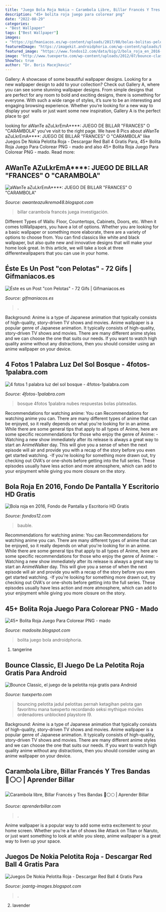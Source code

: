 ```yaml
---
title: "Juego Bola Roja Nokia ~ Carambola Libre, Billar Francés Y Tres Bandas 🔴⚪🌕"
description: "45+ bolita roja juego para colorear png"
date: "2022-08-29"
categories:
- "Best Wallpaper"
tags: ["Best Wallpaper"]
images:
- "https://gifmaniacos.es/wp-content/uploads/2017/08/bolas-bolitas-pelotas-pelotitas-gifmaniacos.es-15.gif"
featuredImage: "https://imagekit.androidphoria.com/wp-content/uploads/bola-roja.png"
featured_image: "https://www.fondos12.com/data/big/2/bola_roja_en_2016-51779-2880x1800__wallpaper_480x300.jpg"
image: "http://www.tuexperto.com/wp-content/uploads/2012/07/bounce-classic1.jpg"
ShowToc: true
author: "Dr. Boris Macejkovic"
---
```



Gallery: A showcase of some beautiful wallpaper designs.
Looking for a new wallpaper design to add to your collection? Check out Gallery A, where you can see some stunning wallpaper designs. From simple designs that are perfect for any room to bold and exciting designs, there is something for everyone. With such a wide range of styles, it’s sure to be an interesting and engaging browsing experience. Whether you’re looking for a new way to display your walls or just want some new inspiration, Gallery A is the perfect place to go!
		
		
		
		
		
		
		
	

		
looking for aWanTe aZuLkrEmA****: JUEGO DE BILLAR &quot;FRANCES&quot; O &quot;CARAMBOLA&quot; you've visit to the right page. We have 8 Pics about aWanTe aZuLkrEmA****: JUEGO DE BILLAR &quot;FRANCES&quot; O &quot;CARAMBOLA&quot; like Juegos De Nokia Pelotita Roja - Descargar Red Ball 4 Gratis Para, 45+ Bolita Roja Juego Para Colorear PNG - mado and also 45+ Bolita Roja Juego Para Colorear PNG - mado. Read more:
		
    
## AWanTe AZuLkrEmA****: JUEGO DE BILLAR &quot;FRANCES&quot; O &quot;CARAMBOLA&quot;

<img loading=lazy src="http://1.bp.blogspot.com/_An5J_tIc-CY/TAWcp0gOMXI/AAAAAAAAABg/meJIfM3szY0/w1200-h630-p-k-nu/juego-billar.jpg" onerror="this.onerror=null;this.src='https://tse3.mm.bing.net/th?id=OIP.8q1KQgm9T46_PGfrtZ_kQwAAAA&amp;pid=15.1';" alt="aWanTe aZuLkrEmA****: JUEGO DE BILLAR &quot;FRANCES&quot; O &quot;CARAMBOLA&quot;">

_Source: awanteazulkrema48.blogspot.com_

>billar carambola francés juega investigación. 

	

Different Types of Walls: Floor, Countertops, Cabinets, Doors, etc.
When it comes toWallpapers, you have a lot of options. Whether you are looking for a basic wallpaper or something more elaborate, there are a variety of options to choose from. You can find classics like white and black wallpaper, but also quite new and innovative designs that will make your home look great. In this article, we will take a look at three differentwallpapers that you can use in your home.

    
## Éste Es Un Post &quot;con Pelotas&quot; - 72 Gifs | Gifmaniacos.es

<img loading=lazy src="https://gifmaniacos.es/wp-content/uploads/2017/08/bolas-bolitas-pelotas-pelotitas-gifmaniacos.es-15.gif" onerror="this.onerror=null;this.src='https://tse4.mm.bing.net/th?id=OIP.UEhYHfRNZ_EYlLcyBbBUowAAAA&amp;pid=15.1';" alt="Éste es un Post &quot;con Pelotas&quot; - 72 Gifs | Gifmaniacos.es">

_Source: gifmaniacos.es_

>. 

	

Background: Anime is a type of Japanese animation that typically consists of high-quality, story-driven TV shows and movies.
Anime wallpaper is a popular genre of Japanese animation. It typically consists of high-quality, story-driven TV shows and movies. There are many different anime styles and we can choose the one that suits our needs. If you want to watch high quality anime without any distractions, then you should consider using an anime wallpaper on your device.

    
## 4 Fotos 1 Palabra Luz Del Sol Bosque - 4fotos-1palabra.com

<img loading=lazy src="https://4fotos-1palabra.com/wp-content/uploads/2014/07/4-Fotos-1-palabra-centro.png" onerror="this.onerror=null;this.src='https://tse4.mm.bing.net/th?id=OIP.MBXkrzRaGTRHDGQE58IygQAAAA&amp;pid=15.1';" alt="4 fotos 1 palabra luz del sol bosque - 4fotos-1palabra.com">

_Source: 4fotos-1palabra.com_

>bosque 4fotos 1palabra nubes respuestas bolas plateadas. 

	

Recommendations for watching anime: You can
Recommendations for watching anime you can. There are many different types of anime that can be enjoyed, so it really depends on what you're looking for in an anime. While there are some general tips that apply to all types of Anime, here are some specific recommendations for those who enjoy the genre of Anime: 
-Watching a new show immediately after its release is always a great way to start an AnimeWalker day. This will give you a sense of when the next episode will air and provide you with a recap of the story before you even get started watching. 
-If you're looking for something more drawn out, try checking out OVA's or one-shots before getting into the full series. These episodes usually have less action and more atmosphere, which can add to your enjoyment while giving you more closure on the story.

    
## Bola Roja En 2016, Fondo De Pantalla Y Escritorio HD Gratis

<img loading=lazy src="https://www.fondos12.com/data/big/2/bola_roja_en_2016-51779-2880x1800__wallpaper_480x300.jpg" onerror="this.onerror=null;this.src='https://tse4.mm.bing.net/th?id=OIP.MYdbw_VAus-LJ5HyeNbaQgHaEo&amp;pid=15.1';" alt="Bola roja en 2016, Fondo de Pantalla y Escritorio HD Gratis">

_Source: fondos12.com_

>bauble. 

	

Recommendations for watching anime: You can
Recommendations for watching anime you can. There are many different types of anime that can be enjoyed, so it really depends on what you're looking for in an anime. While there are some general tips that apply to all types of Anime, here are some specific recommendations for those who enjoy the genre of Anime: 
-Watching a new show immediately after its release is always a great way to start an AnimeWalker day. This will give you a sense of when the next episode will air and provide you with a recap of the story before you even get started watching. 
-If you're looking for something more drawn out, try checking out OVA's or one-shots before getting into the full series. These episodes usually have less action and more atmosphere, which can add to your enjoyment while giving you more closure on the story.

    
## 45+ Bolita Roja Juego Para Colorear PNG - Mado

<img loading=lazy src="https://imagekit.androidphoria.com/wp-content/uploads/bola-roja.png" onerror="this.onerror=null;this.src='https://tse3.mm.bing.net/th?id=OIP.yBn3qDJHPta6Ppvo3Jvf-wHaER&amp;pid=15.1';" alt="45+ Bolita Roja Juego Para Colorear PNG - mado">

_Source: madosite.blogspot.com_

>bolita juego bola androidphoria. 

	

1. tangerine 

    
## Bounce Classic, El Juego De La Pelotita Roja Gratis Para Android

<img loading=lazy src="http://www.tuexperto.com/wp-content/uploads/2012/07/bounce-classic1.jpg" onerror="this.onerror=null;this.src='https://tse4.mm.bing.net/th?id=OIP.0ngidbDlB3DDZrvaT21i7AHaEc&amp;pid=15.1';" alt="Bounce Classic, el juego de la pelotita roja gratis para Android">

_Source: tuexperto.com_

>bouncing pelotita jadul pelotitas pernah ketagihan pelota gan favoritmu mana tuexperto recordando seksi mythique móviles ordenadores unblocked playstore l9. 

	

Background: Anime is a type of Japanese animation that typically consists of high-quality, story-driven TV shows and movies.
Anime wallpaper is a popular genre of Japanese animation. It typically consists of high-quality, story-driven TV shows and movies. There are many different anime styles and we can choose the one that suits our needs. If you want to watch high quality anime without any distractions, then you should consider using an anime wallpaper on your device.

    
## Carambola Libre, Billar Francés Y Tres Bandas 🔴⚪🌕 | Aprender Billar

<img loading=lazy src="http://aprenderbillar.com/wp-content/uploads/2015/12/Cinco-Quillas-1024x683.jpg" onerror="this.onerror=null;this.src='https://tse4.mm.bing.net/th?id=OIP.z8MMYhJ2B0XXHi7BTPcnggHaE8&amp;pid=15.1';" alt="Carambola libre, Billar Francés y Tres Bandas 🔴⚪🌕 | Aprender Billar">

_Source: aprenderbillar.com_

>. 

	

Anime wallpaper is a popular way to add some extra excitement to your home screen. Whether you’re a fan of shows like Attack on Titan or Naruto, or just want something to look at while you sleep, anime wallpaper is a great way to liven up your space.

    
## Juegos De Nokia Pelotita Roja - Descargar Red Ball 4 Gratis Para

<img loading=lazy src="https://image.winudf.com/v2/image/Y29tLmFkdmVudHVyZS5iYWxsLnJlZC5lc2NhcGUub2JzdGFjbGVzX3NjcmVlbl8xXzE1MDUxMzgwNDNfMDc0/screen-1.jpg?fakeurl=1&amp;type=.jpg" onerror="this.onerror=null;this.src='https://tse3.mm.bing.net/th?id=OIP.wjpVqPR1K1EF-DaNXK1VjAHaEK&amp;pid=15.1';" alt="Juegos De Nokia Pelotita Roja - Descargar Red Ball 4 Gratis Para">

_Source: joantg-images.blogspot.com_

>. 

	

2. lavender 

